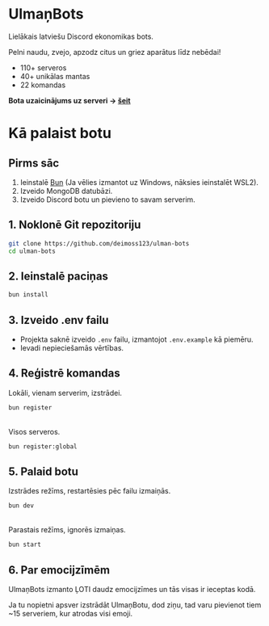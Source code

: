 # UlmaņBots

Lielākais latviešu Discord ekonomikas bots.

Pelni naudu, zvejo, apzodz citus un griez aparātus līdz nebēdai!

- 110+ serveros
- 40+ unikālas mantas
- 22 komandas

**Bota uzaicinājums uz serveri -> [šeit](https://discord.com/api/v9/oauth2/authorize?client_id=892747599143125022&scope=bot%20applications.commands)**

# Kā palaist botu

## Pirms sāc

1. Ieinstalē [Bun](https://bun.sh/) (Ja vēlies izmantot uz Windows, nāksies ieinstalēt WSL2).
2. Izveido MongoDB datubāzi.
3. Izveido Discord botu un pievieno to savam serverim.

## 1. Noklonē Git repozitoriju

```sh
git clone https://github.com/deimoss123/ulman-bots
cd ulman-bots
```

## 2. Ieinstalē paciņas

```sh
bun install
```

## 3. Izveido .env failu

- Projekta saknē izveido `.env` failu, izmantojot `.env.example` kā piemēru.
- Ievadi nepieciešamās vērtības.

## 4. Reģistrē komandas

Lokāli, vienam serverim, izstrādei.

```sh
bun register
```

<br/>
Visos serveros.

```sh
bun register:global
```

## 5. Palaid botu

Izstrādes režīms, restartēsies pēc failu izmaiņās.

```sh
bun dev
```

<br/>
Parastais režīms, ignorēs izmaiņas.

```sh
bun start
```

## 6. Par emocijzīmēm

UlmaņBots izmanto ĻOTI daudz emocijzīmes un tās visas ir ieceptas kodā.

Ja tu nopietni apsver izstrādāt UlmaņBotu, dod ziņu, tad varu pievienot tiem ~15 serveriem, kur atrodas visi emoji.
